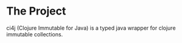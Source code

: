 The Project
===========

ci4j (Clojure Immutable for Java) is a typed java wrapper for clojure immutable collections.
